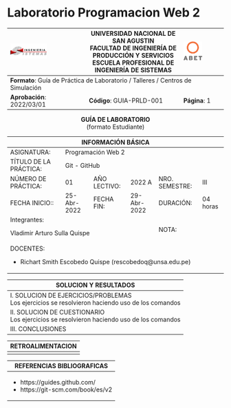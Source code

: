﻿# Laboratorio Programacion Web 2
<div align="center">
  <table>
    <theader>
      <tr>
        <td><img src="https://github.com/rescobedoq/pw2/blob/main/epis.png?raw=true" alt="EPIS" style="width:50%; height:auto"/></td>
          <th>
            <span style="font-weight:bold;">UNIVERSIDAD NACIONAL DE SAN AGUSTIN</span><br />
            <span style="font-weight:bold;">FACULTAD DE INGENIERÍA DE PRODUCCIÓN Y SERVICIOS</span><br />
            <span style="font-weight:bold;">ESCUELA PROFESIONAL DE INGENIERÍA DE SISTEMAS</span>
          </th>
          <td><img src="https://github.com/rescobedoq/pw2/blob/main/abet.png?raw=true" alt="ABET" style="width:50%; height:auto"/></td>
      </tr>
    </theader>
    <tbody>
      <tr><td colspan="3"><span style="font-weight:bold;">Formato</span>: Guía de Práctica de Laboratorio / Talleres / Centros de Simulación</td></tr>
      <tr><td><span style="font-weight:bold;">Aprobación</span>:  2022/03/01</td><td><span style="font-weight:bold;">Código</span>: GUIA-PRLD-001</td><td><span style="font-weight:bold;">Página</span>: 1</td></tr>
    </tbody>
  </table>
</div>

<div align="center">
  <span style="font-weight:bold;">GUÍA DE LABORATORIO</span><br />
  <span>(formato Estudiante)</span>
</div>


<table>
<theader>
<tr><th colspan="6">INFORMACIÓN BÁSICA</th></tr>
</theader>
<tbody>
<tr><td>ASIGNATURA:</td><td colspan="5">Programación Web 2</td></tr>
<tr><td>TÍTULO DE LA PRÁCTICA:</td><td colspan="5">Git - GitHub</td></tr>
<tr>
<td>NÚMERO DE PRÁCTICA:</td><td>01</td><td>AÑO LECTIVO:</td><td>2022 A</td><td>NRO. SEMESTRE:</td><td>III</td>
</tr>
<tr>
<td>FECHA INICIO::</td><td>25-Abr-2022</td><td>FECHA FIN:</td><td>29-Abr-2022</td><td>DURACIÓN:</td><td>04 horas</td>
</tr>
<tr><td colspan="4">Integrantes:
<p>Vladimir Arturo Sulla Quispe</p>
</td>
<td>NOTA:</td><td></td>
</<tr>
<tr><td colspan="6">DOCENTES:
<ul>
<li>Richart Smith Escobedo Quispe (rescobedoq@unsa.edu.pe)</li>
</ul>
</td>
</<tr>
</tdbody>
</table>


<table>
  <theader>
    <tr><th colspan="6">SOLUCION Y RESULTADOS</th></tr>
  </theader>
  <tbody>
   <tr>
      <td colspan="6">I. SOLUCION DE EJERCICIOS/PROBLEMAS
        <br>Los ejercicios se resolvieron haciendo uso de los comandos
      </td>
   </tr>
   <tr> 
    <td colspan="6">II. SOLUCION DE CUESTIONARIO
      <br>Los ejercicios se resolvieron haciendo uso de los comandos
    </td>
   </tr>
    <tr>
    <td colspan="6">III. CONCLUSIONES
      <br>
    </td>
    </tr>
  </tbody>
</table>

<table>
  <theader>
    <tr><th colspan="6">RETROALIMENTACION</th></tr>
  </theader>
  <tbody>
    <tr>
      <td></td>
    </tr>
  </tbody>
</table>
      
      
<table>
  <theader>
    <tr><th colspan="6">REFERENCIAS BIBLIOGRAFICAS</th></tr>
  </theader>
  <tbody>
    <tr>
      <td colspan="6">
        <ul>
          <li>https://guides.github.com/</li>
          <li>https://git-scm.com/book/es/v2</li>
        </ul>
      </td>
    </tr>
  </tbody>
</table>

